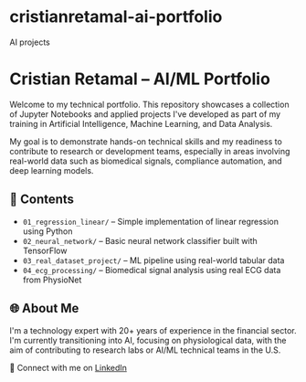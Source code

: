 # cristianretamal-ai-portfolio
AI projects
# Cristian Retamal – AI/ML Portfolio

Welcome to my technical portfolio. This repository showcases a collection of Jupyter Notebooks and applied projects I've developed as part of my training in Artificial Intelligence, Machine Learning, and Data Analysis.

My goal is to demonstrate hands-on technical skills and my readiness to contribute to research or development teams, especially in areas involving real-world data such as biomedical signals, compliance automation, and deep learning models.

## 📂 Contents

- `01_regression_linear/` – Simple implementation of linear regression using Python
- `02_neural_network/` – Basic neural network classifier built with TensorFlow
- `03_real_dataset_project/` – ML pipeline using real-world tabular data
- `04_ecg_processing/` – Biomedical signal analysis using real ECG data from PhysioNet

## 🌐 About Me

I'm a technology expert with 20+ years of experience in the financial sector. I'm currently transitioning into AI, focusing on physiological data, with the aim of contributing to research labs or AI/ML technical teams in the U.S.

🔗 Connect with me on [LinkedIn](https://www.linkedin.com/in/cristian-retamal-43989b3b)
